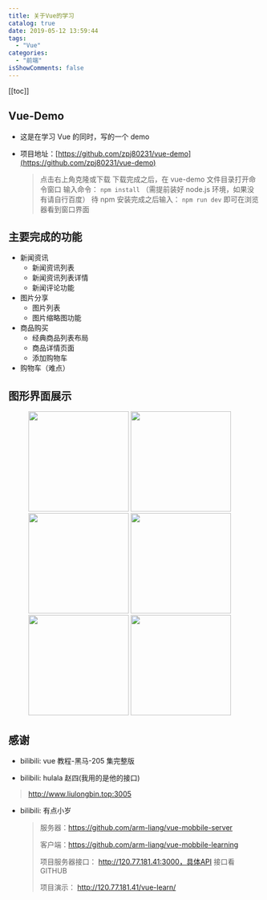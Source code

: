 ```yaml
---
title: 关于Vue的学习
catalog: true
date: 2019-05-12 13:59:44
tags:
  - "Vue"
categories:
  - "前端"
isShowComments: false
---
```


<Boxx/>

[[toc]]

## Vue-Demo

- 这是在学习 Vue 的同时，写的一个 demo
- 项目地址：[https://github.com/zpj80231/vue-demo](https://github.com/zpj80231/vue-demo)

  > 点击右上角克隆或下载
  > 下载完成之后，在 vue-demo 文件目录打开命令窗口
  > 输入命令： `npm install` （需提前装好 node.js 环境，如果没有请自行百度）
  > 待 npm 安装完成之后输入： `npm run dev` 即可在浏览器看到窗口界面

## 主要完成的功能

- 新闻资讯
  - 新闻资讯列表
  - 新闻资讯列表详情
  - 新闻评论功能
- 图片分享
  - 图片列表
  - 图片缩略图功能
- 商品购买
  - 经典商品列表布局
  - 商品详情页面
  - 添加购物车
- 购物车（难点）

## 图形界面展示

<figure class="third">
    <img src="/tangsanshao7/img/frontend/vuedemo/1.png" width='200px'>
    <img src="/tangsanshao7/img/frontend/vuedemo/2.png" width='200px'>
    <img src="/tangsanshao7/img/frontend/vuedemo/3.png" width='200px'>
    <img src="/tangsanshao7/img/frontend/vuedemo/4.png" width='200px'>
    <img src="/tangsanshao7/img/frontend/vuedemo/5.png" width='200px'>
    <img src="/tangsanshao7/img/frontend/vuedemo/6.png" width='200px'>
</figure>

## 感谢

- bilibili: vue 教程-黑马-205 集完整版

- bilibili: hulala 赵四(我用的是他的接口)

> http://www.liulongbin.top:3005

- bilibili: 有点小岁
  > 服务器：https://github.com/arm-liang/vue-mobbile-server
  >
  > 客户端：https://github.com/arm-liang/vue-mobbile-learning
  >
  > 项目服务器接口： http://120.77.181.41:3000，具体API 接口看 GITHUB
  >
  > 项目演示： http://120.77.181.41/vue-learn/
